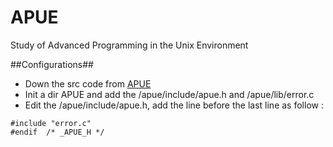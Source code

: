 APUE
====

Study of Advanced Programming in the Unix Environment

##Configurations##

+ Down the src code from [APUE](http://www.apuebook.com/)
+ Init a dir APUE and add the /apue/include/apue.h and /apue/lib/error.c 
+ Edit the /apue/include/apue.h, add the line before the last line as follow :

```
#include "error.c"
#endif	/* _APUE_H */
```
